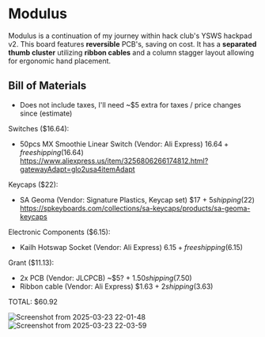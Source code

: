 # Modulus
Modulus is a continuation of my journey within hack club's YSWS hackpad v2. This board features **reversible** PCB's, saving on cost. It has a **separated thumb cluster** utilizing **ribbon cables** and a column stagger layout allowing for ergonomic hand placement.

## Bill of Materials
* Does not include taxes, I'll need ~$5 extra for taxes / price changes since (estimate)

Switches ($16.64):
- 50pcs MX Smoothie Linear Switch (Vendor: Ali Express) $16.64 + free shipping ($16.64) https://www.aliexpress.us/item/3256806266174812.html?gatewayAdapt=glo2usa4itemAdapt

Keycaps ($22):
- SA Geoma (Vendor: Signature Plastics, Keycap set) $17 + $5 shipping ($22) https://spkeyboards.com/collections/sa-keycaps/products/sa-geoma-keycaps

Electronic Components ($6.15):
- Kailh Hotswap Socket (Vendor: Ali Express) $6.15 + free shipping ($6.15)

Grant ($11.13):
- 2x PCB (Vendor: JLCPCB) ~$5? + $1.50 shipping ($7.50)
- Ribbon cable (Vendor: Ali Express) $1.63 + $2 shipping ($3.63)

TOTAL: $60.92


![Screenshot from 2025-03-23 22-01-48](https://github.com/user-attachments/assets/d9e13946-eea9-4e3d-a760-a031157fefd7)
![Screenshot from 2025-03-23 22-03-59](https://github.com/user-attachments/assets/d7d5c615-b51b-4399-8808-e4cdcfd46d63)
